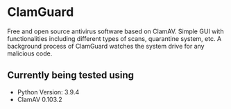 # ClamGuard
Free and open source antivirus software based on ClamAV.
Simple GUI with functionalities including different types of scans, quarantine system, etc.
A background process of ClamGuard watches the system drive for any malicious code.  

## Currently being tested using
- Python Version: 3.9.4
- ClamAV 0.103.2
